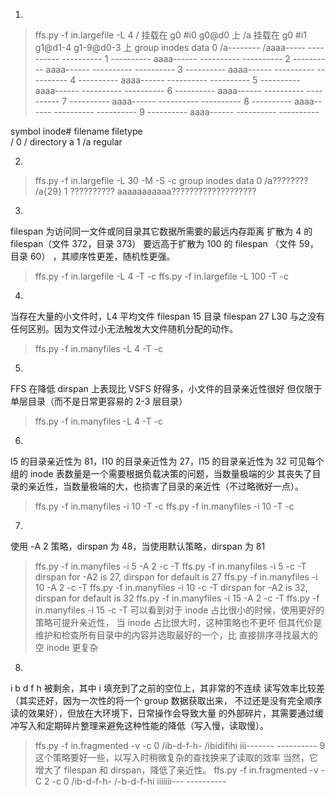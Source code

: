 1.
> ffs.py -f in.largefile -L 4
/ 挂载在 g0 #i0 g0@d0 上
/a 挂载在 g0 #i1 g1@d1-4 g1-9@d0-3 上
group inodes     data
    0 /a-------- /aaaa----- ---------- ---------- 
    1 ---------- aaaa------ ---------- ---------- 
    2 ---------- aaaa------ ---------- ---------- 
    3 ---------- aaaa------ ---------- ---------- 
    4 ---------- aaaa------ ---------- ---------- 
    5 ---------- aaaa------ ---------- ---------- 
    6 ---------- aaaa------ ---------- ---------- 
    7 ---------- aaaa------ ---------- ---------- 
    8 ---------- aaaa------ ---------- ---------- 
    9 ---------- aaaa------ ---------- ---------- 

symbol  inode#  filename     filetype  
/            0  /            directory 
a            1  /a             regular 

2.
> ffs.py -f in.largefile -L 30 -M -S -c
group inodes     data
    0 /a???????? /a{29}
    1 ?????????? aaaaaaaaaaa???????????????????

3.
filespan 为访问同一文件或同目录其它数据所需要的最远内存距离
扩散为 4 的 filespan（文件 372，目录 373） 要远高于扩散为 100 的 filespan
（文件 59，目录 60） ，其顺序性更差，随机性更强。
> ffs.py -f in.largefile -L 4 -T -c
> ffs.py -f in.largefile -L 100 -T -c

4.
当存在大量的小文件时，L4 平均文件 filespan 15 目录 filespan 27
L30 与之没有任何区别。因为文件过小无法触发大文件随机分配的动作。
> ffs.py -f in.manyfiles -L 4 -T -c

5.
FFS 在降低 dirspan 上表现比 VSFS 好得多，小文件的目录亲近性很好
但仅限于单层目录（而不是日常更容易的 2-3 层目录）
> ffs.py -f in.manyfiles -L 4 -T -c

6.
I5 的目录亲近性为 81，I10 的目录亲近性为 27，I15 的目录亲近性为 32
可见每个组的 inode 表数量是一个需要根据负载决策的问题，当数量极端的少
其丧失了目录的亲近性，当数量极端的大，也损害了目录的亲近性（不过略微好一点）。
> ffs.py -f in.manyfiles -i 10 -T -c
> ffs.py -f in.manyfiles -i 10 -T -c

7.
使用 -A 2 策略，dirspan 为 48，当使用默认策略，dirspan 为 81
> ffs.py -f in.manyfiles -i 5 -A 2 -c -T
> ffs.py -f in.manyfiles -i 5 -c -T
dirspan for -A2 is 27, dirspan for default is 27
> ffs.py -f in.manyfiles -i 10 -A 2 -c -T
> ffs.py -f in.manyfiles -i 10 -c -T
dirspan for -A2 is 32, dirspan for default is 32
> ffs.py -f in.manyfiles -i 15 -A 2 -c -T
> ffs.py -f in.manyfiles -i 15 -c -T
可以看到对于 inode 占比很小的时候，使用更好的策略可提升亲近性，
当 inode 占比很大时，这种策略也不更坏
但其代价是维护和检查所有目录中的内容并选取最好的一个，比
直接排序寻找最大的空 inode 更复杂

8.
i b d f h 被剩余，其中 i 填充到了之前的空位上，其非常的不连续
读写效率比较差（其实还好，因为一次性的将一个 group 数据获取出来，
不过还是没有完全顺序读的效果好），但放在大环境下，日常操作会导致大量
的外部碎片，其需要通过缓冲写入和定期碎片整理来避免这种性能的降低（写入慢，读取慢）。
> ffs.py -f in.fragmented -v -c
    0 /ib-d-f-h- /ibidifihi iii------- ---------- 
9
这个策略要好一些，以写入时稍微复杂的查找换来了读取的效率
当然，它增大了 filespan 和 dirspan，降低了亲近性。
> ffs.py -f in.fragmented -v -C 2 -c
    0 /ib-d-f-h- /-b-d-f-hi iiiiiii--- ---------- 